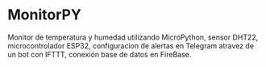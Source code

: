 # MonitorPY
Monitor de temperatura y humedad utilizando MicroPython, sensor DHT22, microcontrolador ESP32, configuracion de alertas en Telegram atravez de un bot con IFTTT, conexión base de datos en FireBase.
